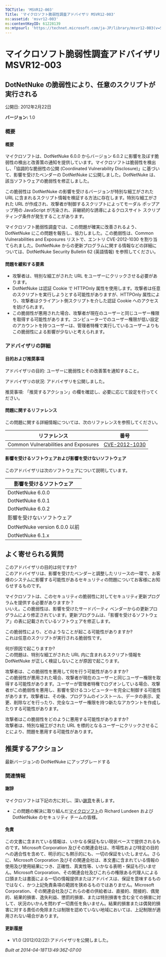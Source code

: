 ```yaml
---
TOCTitle: 'MSVR12-003'
Title: 'マイクロソフト脆弱性調査アドバイザリ MSVR12-003'
ms:assetid: 'msvr12-003'
ms:contentKeyID: 61228139
ms:mtpsurl: 'https://technet.microsoft.com/ja-JP/library/msvr12-003(v=Security.10)'
---
```




マイクロソフト脆弱性調査アドバイザリ MSVR12-003
===============================================

DotNetNuke の脆弱性により、任意のスクリプトが実行される
-------------------------------------------------------

公開日: 2012年2月22日

**バージョン:** 1.0

### 概要

#### 概要

マイクロソフトは、DotNetNuke 6.0.0 からバージョン 6.0.2 に影響を及ぼす脆弱性の検出と改善策の通知を提供しています。マイクロソフトは脆弱性を検出し、「協調的な脆弱性の公開 (Coordinated Vulnerability Disclosure)」に基づいて、影響を受けたベンダーの DotNetNuke に公開しました。DotNetNuke は、該当ソフトウェアの脆弱性を修正しました。

この脆弱性は DotNetNuke の影響を受けるバージョンが特別な細工がされた URL に含まれるスクリプト情報を検証する方法に存在します。特別な細工がされた URL が作成され、攻撃者が制御するスクリプトによってモーダル ポップアップ用の JavaScript が汚染され、非継続的な誘導によるクロスサイト スクリプティング条件が発生することがあります。

マイクロソフト脆弱性調査では、この問題が確実に改善されるよう、DotNetNuke にこの問題を報告し、協力しました。この脆弱性は、Common Vulnerabilities and Exposures リストで、エントリ CVE-2012-1030 を割り当てられました。DotNetNuke からの更新プログラムに関する情報などの詳細については、DotNetNuke Security Bulletin 62 (英語情報) を参照してください。

#### 問題を緩和する要素

-   攻撃者は、特別な細工がされた URL をユーザーにクリックさせる必要があります。
-   DotNetNuke は認証 Cookie で HTTPOnly 属性を使用します。攻撃者は任意のスクリプトを実行しようとする可能性がありますが、HTTPOnly 属性により、攻撃者はクライアント側スクリプトを介した認証 Cookie へのアクセスを妨げられます。
-   この脆弱性が悪用された場合、攻撃者が現在のユーザーと同じユーザー権限を取得する可能性があります。コンピューターでのユーザー権限が低い設定のアカウントを持つユーザーは、管理者特権で実行しているユーザーよりもこの脆弱性による影響が少ないと考えられます。

### アドバイザリの詳細

#### 目的および推奨事項

アドバイザリの目的: ユーザーに脆弱性とその改善策を通知すること。

アドバイザリの状況: アドバイザリを公開しました。

推奨事項: 「推奨するアクション」の欄を確認し、必要に応じて設定を行ってください。

#### 問題に関するリファレンス

この問題に関する詳細情報については、次のリファレンスを参照してください。

| リファレンス                         | 番号                                                                             |
|--------------------------------------|----------------------------------------------------------------------------------|
| Common Vulnerabilities and Exposures | [CVE-2012-1030](http://www.cve.mitre.org/cgi-bin/cvename.cgi?name=cve-2012-1030) |

#### 影響を受けるソフトウェアおよび影響を受けないソフトウェア

このアドバイザリは次のソフトウェアについて説明しています。

| 影響を受けるソフトウェア      |
|-------------------------------|
| DotNetNuke 6.0.0              |
| DotNetNuke 6.0.1              |
| DotNetNuke 6.0.2              |
| 影響を受けないソフトウェア    |
| DotNetNuke version 6.0.0 以前 |
| DotNetNuke 6.1.x              |

よく寄せられる質問
------------------

 
このアドバイザリの目的は何ですか?   
このアドバイザリは、影響を受けたベンダーと調整したリリースの一環で、お客様のシステムに影響する可能性があるセキュリティの問題についてお客様にお知らせするものです。

マイクロソフトは、このセキュリティの脆弱性に対してセキュリティ更新プログラムを提供する必要がありますか？     
いいえ。この脆弱性は、影響を受けたサードパーティ ベンダーからの更新プログラムにより修正されています。更新プログラムは、「影響を受けるソフトウェア」の表に記載されているソフトウェアを修正します。

この脆弱性により、どのようなことが起こる可能性がありますか?   
これは任意のスクリプトが実行される脆弱性です。

何が原因で起こりますか?   
この問題は、特別な細工がされた URL 内に含まれるスクリプト情報を DotNetNuke が正しく検証しないことが原因で起こります。

攻撃者は、この脆弱性を悪用して何を行う可能性がありますか?   
この脆弱性が悪用された場合、攻撃者が現在のユーザーと同じユーザー権限を取得する可能性があります。ユーザーが管理者特権でログオンしている場合、攻撃者がこの脆弱性を悪用し、影響を受けるコンピューターを完全に制御する可能性があります。攻撃者は、その後、プログラムのインストール、データの表示、変更、削除などを行ったり、完全なユーザー権限を持つ新たなアカウントを作成したりする可能性があります。

攻撃者はこの脆弱性をどのように悪用する可能性がありますか?   
攻撃者は、特別な細工がされた URL を標的となるユーザーにクリックさせることにより、問題を悪用する可能性があります。

推奨するアクション
------------------

 
最新バージョンの DotNetNuke にアップグレードする

### 関連情報

#### 謝辞

マイクロソフトは下記の方に対し、深い[謝意](http://technet.microsoft.com/ja-jp/security/bulletin/policy)を表します。

-   この問題の解決に取り組んだ[マイクロソフト](http://www.microsoft.com/)の Richard Lundeen および DotNetNuke のセキュリティ チームの皆様。

#### 免責

この文書に含まれている情報は、いかなる保証もない現状ベースで提供されるものです。Microsoft Corporation 及びその関連会社は、市場性および特定の目的への適合性を含めて、明示的にも黙示的にも、一切の保証をいたしません。さらに、Microsoft Corporation 及びその関連会社は、本文書に含まれている情報の使用及び使用結果につき、正確性、真実性等、いかなる表明・保証も行いません。Microsoft Corporation、その関連会社及びこれらの権限ある代理人による口頭または書面による一切の情報提供またはアドバイスは、保証を意味するものではなく、かつ上記免責条項の範囲を狭めるものではありません。Microsoft Corporation、その関連会社及びこれらの者の供給者は、直接的、間接的、偶発的、結果的損害、逸失利益、懲罰的損害、または特別損害を含む全ての損害に対して、状況のいかんを問わず一切責任を負いません。結果的損害または偶発的損害に対する責任の免除または制限を認めていない地域においては、上記制限が適用されない場合があります。

#### 更新履歴

-   V1.0 (2012/02/22):アドバイザリを公開しました。

*Built at 2014-04-18T13:49:36Z-07:00*

